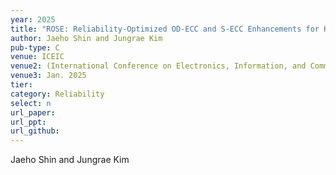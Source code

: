 ```yaml
---
year: 2025
title: "ROSE: Reliability-Optimized OD-ECC and S-ECC Enhancements for HBM3"
author: Jaeho Shin and Jungrae Kim
pub-type: C
venue: ICEIC
venue2: (International Conference on Electronics, Information, and Communication)
venue3: Jan. 2025
tier: 
category: Reliability
select: n
url_paper:
url_ppt:
url_github:
---
```


Jaeho Shin and Jungrae Kim

